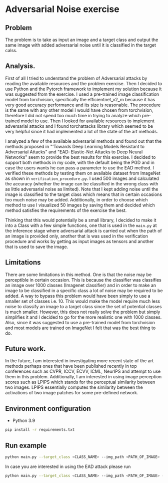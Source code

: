 # Adversarial Noise exercise

## Problem
The problem is to take as input an image and a target class and output the same image with added adversarial noise until it is classified in the target calss.

## Analysis.

First of all I tried to understand the problem of Adversarial attacks by reading the available resources and the problem exercise. Then I decided to use Python and the Pytorch framework to implement my solution because it was suggested from the exercise. I used a pre-trained image classification model from torchvision, specifically the efficientnet_v2_m because it has very good accuracy performance and its size is reasonable. The procedure is the same with any other model I would have chosen from torchvision, therefore I did not spend too much time in trying to analyze which pre-trained model to use. Then I looked for available resources to implement adversarial attacks and I found torchattacks library which seemed to be very helpful since it had implemented a lot of the state of the art methods. 

I analyzed a few of the available adversarial methods and found out that the methods proposed in "‘Towards Deep Learning Models Resistant to Adversarial Attacks" and "EAD: Elastic-Net Attacks to Deep Neural Networks" seem to provide the best results for this exercise. I decided to support both methods in my code, with the default being the PGD and in case the users wants he can pass a parameter to use the EAD method. I verified these methods by testing them on available dataset from ImageNet as shown in `verification_procedure.py`. I used 500 images and calculated the accuracy (whether the image can be classified in the wrong class with as little adversarial noise as limited). Note that I kept adding noise until the image is classified to the target class which means that in certain occasions too much noise may be added. Additionally, in order to choose which method to use I visualized 50 images by saving them and decided which method satisfies the requirements of the exercise the best.

Thinking that this would potentially be a small library, I decided to make it into a Class with a few simple functions, one that is used in the `main.py` at the inference stage where adversarial attack is carried out when the path of an image is provided only, another that is was used in the verification procedure and works by getting as input images as tensors and another that is used to save the image.

## Limitations

There are some limitations in this method. One is that the noise may be perceptible in certain occasion. This is because the classifier was classifies an image over 1000 classes (Imagenet classifier) and in order to make an image to be classified in a specific class a lot of noise may be required to be added. A way to bypass this problem would have been simply to use a smaller set of classes i.e. 10. This would make the model require much less noise to classify an image to a target class since the set of potential classes is much smaller. However, this does not really solve the problem but simply simplifies it and I decided to go for the more realistic one with 1000 classes. Also, since it was suggested to use a pre-trained model from torchvision and most models are trained on ImageNet I felt that was the best thing to do.

## Future work.

In the future, I am interested in investigating more recent state of the art methods perhaps ones that have been published recently in top conferences such as CVPR, ICCV, ECVV, ICML, NeurIPS and attempt to use them in this problem. Additionally, I am interested in using image perception scores such as LPIPS which stands for the perceptual similarity between two images. LPIPS essentially computes the similarity between the activations of two image patches for some pre-defined network.

## Environment configuration

- Python 3.9
```bash
pip install -r requirements.txt
```

## Run example

```bash
python main.py --target_class <CLASS_NAME> --img_path <PATH_OF_IMAGE>
```
In case you are interested in using the EAD attack please run

```bash
python main.py --target_class <CLASS_NAME> --img_path <PATH_OF_IMAGE> --attack EAD
```